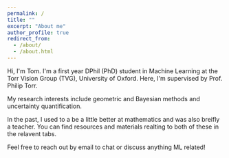```yaml
---
permalink: /
title: ""
excerpt: "About me"
author_profile: true
redirect_from: 
  - /about/
  - /about.html
---
```


Hi, I'm Tom. I'm a first year DPhil (PhD) student in Machine Learning at the Torr Vision Group (TVG), University of Oxford. Here, I'm supervised by Prof. Philip Torr. 

My research interests include geometric and Bayesian methods and uncertainty quantification. 

In the past, I used to a be a little better at mathematics and was also breifly a teacher. You can find resources and materials realting to both of these in the relavent tabs. 

Feel free to reach out by email to chat or discuss anything ML related! 